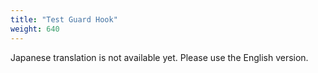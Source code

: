 ```yaml
---
title: "Test Guard Hook"
weight: 640
---
```


Japanese translation is not available yet. Please use the English version.
